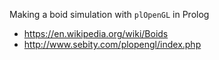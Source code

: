 Making a boid simulation with `plOpenGL` in Prolog
 - https://en.wikipedia.org/wiki/Boids
 - http://www.sebity.com/plopengl/index.php
